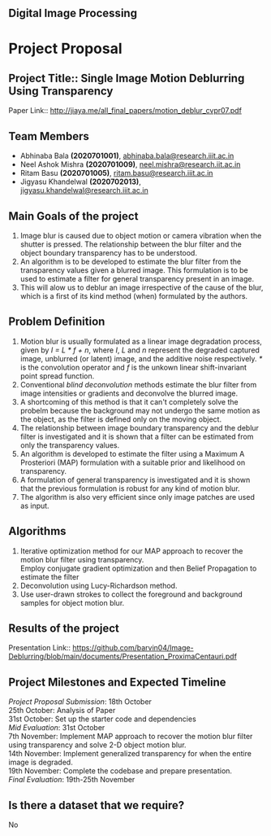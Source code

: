 ## Digital Image Processing
# Project Proposal

## Project Title:: Single Image Motion Deblurring Using Transparency
Paper Link:: <http://jiaya.me/all_final_papers/motion_deblur_cvpr07.pdf> 

## Team Members
* Abhinaba Bala **(2020701001)**, abhinaba.bala@research.iiit.ac.in
* Neel Ashok Mishra **(2020701009)**, neel.mishra@research.iit.ac.in
* Ritam Basu **(2020701005)**, ritam.basu@research.iiit.ac.in
* Jigyasu Khandelwal **(2020702013)**, jigyasu.khandelwal@research.iiit.ac.in

## Main Goals of the project
1. Image blur is caused due to object motion or camera vibration when the shutter is pressed. 
   The relationship between the blur filter and the object boundary transparency has to be understood. 
2. An algorithm is to be developed to estimate the blur filter from the transparency values given a blurred image. 
   This formulation is to be used to estimate a filter for general transparency present in an image. 
3. This will alow us to deblur an image irrespective of the cause of the blur, which is a first of its kind method (when) formulated by the authors. 

## Problem Definition 
1. Motion blur is usually formulated as a linear image degradation process, given by 
    _I = L * f + n_, where _I_, _L_ and _n_ represent the degraded captured image, unblurred (or latent) image, and the additive noise respectively. _*_ is the convolution operator and _f_ is the unkown linear shift-invariant point spread function. 
2. Conventional _blind deconvolution_ methods estimate the blur filter from image intensities or gradients and deconvolve the blurred image. 
3. A shortcoming of this method is that it can't completely solve the probelm because the background may not undergo the same motion as the object, as the filter is defined only on the moving object. 
4. The relationship between image boundary transparency and the deblur filter is investigated and it is shown that a filter can be estimated from only the transparency values. 
5. An algorithm is developed to estimate the filter using a Maximum A Prosteriori (MAP) formulation with a suitable prior and likelihood on transparency. 
6. A formulation of general transparency is investigated and it is shown that the previous formulation is robust for any kind of motion blur. 
7. The algorithm is also very efficient since only image patches are used as input. 

## Algorithms
1. Iterative optimization method for our MAP approach to recover the motion blur filter using transparency.  
Employ conjugate gradient optimization and then Belief Propagation to estimate the filter
2. Deconvolution using Lucy-Richardson method.
3. Use user-drawn strokes to collect the foreground and background samples for object motion blur.

## Results of the project
Presentation Link:: <https://github.com/barvin04/Image-Deblurring/blob/main/documents/Presentation_ProximaCentauri.pdf>

## Project Milestones and Expected Timeline
_Project Proposal Submission_: 18th October  
25th October: Analysis of Paper  
31st October: Set up the starter code and dependencies  
_Mid Evaluation_: 31st October  
7th November: Implement MAP approach to recover the motion blur filter using transparency and solve 2-D object motion blur.   
14th November: Implement generalized transparency for when the entire image is degraded.  
19th November: Complete the codebase and prepare presentation.  
_Final Evaluation_: 19th-25th November  

## Is there a dataset that we require?
No
